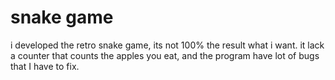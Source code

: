 # snake game
i developed the retro snake game, its not 100% the result what i want. it lack a counter that counts the apples you eat, and the program have lot of bugs that I have to fix.

